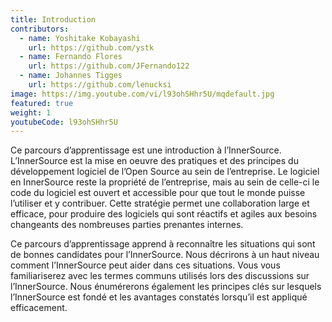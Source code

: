 ```yaml
---
title: Introduction
contributors:
  - name: Yoshitake Kobayashi
    url: https://github.com/ystk
  - name: Fernando Flores
    url: https://github.com/JFernando122
  - name: Johannes Tigges
    url: https://github.com/lenucksi
image: https://img.youtube.com/vi/l93ohSHhr5U/mqdefault.jpg
featured: true
weight: 1
youtubeCode: l93ohSHhr5U
---
```

<div class="paragraph">
<p>Ce parcours d&#8217;apprentissage est une introduction à l&#8217;InnerSource.
L&#8217;InnerSource est la mise en oeuvre des pratiques et des principes du développement logiciel de l&#8217;Open Source au sein de l&#8217;entreprise.
Le logiciel en InnerSource reste la propriété de l&#8217;entreprise, mais au sein de celle-ci le code du logiciel est ouvert et accessible pour que tout le monde puisse l&#8217;utiliser et y contribuer.
Cette stratégie permet une collaboration large et efficace, pour produire des logiciels qui sont réactifs et agiles aux besoins changeants des nombreuses parties prenantes internes.</p>
</div>
<div class="paragraph">
<p>Ce parcours d&#8217;apprentissage apprend à reconnaître les situations qui sont de bonnes candidates pour l&#8217;InnerSource.
Nous décrirons à un haut niveau comment l&#8217;InnerSource peut aider dans ces situations.
Vous vous familiariserez avec les termes communs utilisés lors des discussions sur l&#8217;InnerSource.
Nous énumérerons également les principes clés sur lesquels l&#8217;InnerSource est fondé et les avantages constatés lorsqu&#8217;il est appliqué efficacement.</p>
</div>
<!--- This file autogenerated from https://github.com/InnerSourceCommons/InnerSourceLearningPath/blob/main/scripts -->